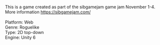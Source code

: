This is a game created as part of the sibgamejam game jam November 1-4.</br>
More information https://sibgamejam.com/</br>
</br>
Platform: Web</br>
Genre: Roguelike</br>
Type: 2D top-down</br>
Engine: Unity 6</br>
